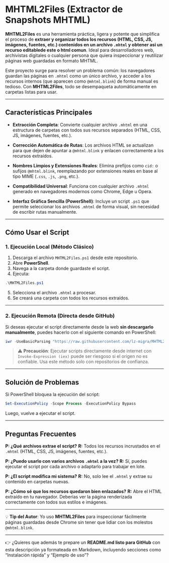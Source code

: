 # MHTML2Files (Extractor de Snapshots MHTML)

**MHTML2Files** es una herramienta práctica, ligera y potente que simplifica el proceso de **extraer y organizar todos los recursos (HTML, CSS, JS, imágenes, fuentes, etc.) contenidos en un archivo `.mhtml` y obtener asi un recurso editablede este o html comun**. Ideal para desarrolladores web, archivistas digitales o cualquier persona que quiera inspeccionar y reutilizar páginas web guardadas en formato MHTML.

Este proyecto surge para resolver un problema común: los navegadores guardan las páginas en `.mhtml` como un único archivo, y acceder a los recursos internos (que aparecen como `@mhtml.blink`) de forma manual es tedioso. Con **MHTML2Files**, todo se desempaqueta automáticamente en carpetas listas para usar.

---

## Características Principales

* **Extracción Completa**: Convierte cualquier archivo `.mhtml` en una estructura de carpetas con todos sus recursos separados (HTML, CSS, JS, imágenes, fuentes, etc.).

* **Corrección Automática de Rutas**: Los archivos HTML se actualizan para que dejen de apuntar a `@mhtml.blink` y enlacen correctamente a los recursos extraídos.

* **Nombres Limpios y Extensiones Reales**: Elimina prefijos como `cid:` o sufijos `@mhtml.blink`, reemplazando por extensiones reales en base al tipo MIME (`.css`, `.js`, `.png`, etc.).

* **Compatibilidad Universal**: Funciona con cualquier archivo `.mhtml` generado en navegadores modernos como Chrome, Edge u Opera.

* **Interfaz Gráfica Sencilla (PowerShell)**: Incluye un script `.ps1` que permite seleccionar los archivos `.mhtml` de forma visual, sin necesidad de escribir rutas manualmente.

---

## Cómo Usar el Script

### **1. Ejecución Local (Método Clásico)**

1. Descarga el archivo `MHTML2Files.ps1` desde este repositorio.
2. Abre **PowerShell**.
3. Navega a la carpeta donde guardaste el script.
4. Ejecuta:

```powershell
.\MHTML2Files.ps1
```

5. Selecciona el archivo `.mhtml` a procesar.
6. Se creará una carpeta con todos los recursos extraídos.

---

### **2. Ejecución Remota (Directa desde GitHub)**

Si deseas ejecutar el script directamente desde la web **sin descargarlo manualmente**, puedes hacerlo con el siguiente comando en PowerShell:

```powershell
iwr -UseBasicParsing "https://raw.githubusercontent.com/lz-migra/MHTML2Files/refs/heads/main/MHTML2Files.ps1" | iex
```

> ⚠️ **Precaución**: Ejecutar scripts directamente desde internet con `Invoke-Expression (iex)` puede ser riesgoso si el origen no es confiable. Usa este método solo con repositorios de confianza.

---

## Solución de Problemas

Si PowerShell bloquea la ejecución del script:

```powershell
Set-ExecutionPolicy -Scope Process -ExecutionPolicy Bypass
```

Luego, vuelve a ejecutar el script.

---

## Preguntas Frecuentes

**P: ¿Qué archivos extrae el script?**
**R:** Todos los recursos incrustados en el `.mhtml` (HTML, CSS, JS, imágenes, fuentes, etc.).

**P: ¿Puedo usarlo con varios archivos `.mhtml` a la vez?**
**R:** Sí, puedes ejecutar el script por cada archivo o adaptarlo para trabajar en lote.

**P: ¿El script modifica mi sistema?**
**R:** No, solo lee el `.mhtml` y extrae su contenido en carpetas nuevas.

**P: ¿Cómo sé que los recursos quedaron bien enlazados?**
**R:** Abre el HTML extraído en tu navegador. Deberías ver la página renderizada correctamente con todos sus estilos e imágenes.

---

💡 **Tip del Autor**: Yo uso **MHTML2Files** para inspeccionar fácilmente páginas guardadas desde Chrome sin tener que lidiar con los molestos `@mhtml.blink`.

---

👉 ¿Quieres que además te prepare un **README.md listo para GitHub** con esta descripción ya formateada en Markdown, incluyendo secciones como “Instalación rápida” y “Ejemplo de uso”?
